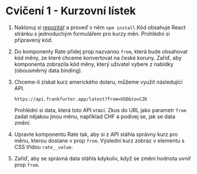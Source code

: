 # Cvičení 1 - Kurzovní lístek

1. Naklonuj si [repozitář](https://github.com/Czechitas-podklady-WEB/currencies)  a proveď v něm `npm install`.Kód obsahuje React stránku s jednoduchým formulářem pro kurzy měn. Prohlédni si připravený kód.

2. Do komponenty Rate přidej prop nazvanou `from`, která bude obsahovat kód měny, ze které chceme konvertovat na české koruny. Zařiď, aby komponenta zobrazila kód měny, který uživatel vybere z nabídky (obousměrný data binding).

3. Chceme-li získat kurz amerického dolaru, můžeme využít následující API.
	```
	https://api.frankfurter.app/latest?from=USD&to=CZK
	```

	Prohlédni si data, která toto API vrací. Zkus do URL jako parametr `from` zadat nějakou jinou měnu, například CHF a podívej se, jak se data změní.

4. Upravte komponentu Rate tak, aby si z API stáhla správny kurz pro měnu, kterou dostane v prop `from`. Výslední kurz zobraz v elementu s CSS třidou `rate__value`.

5. Zařiď, aby se správná data stáhla kdykoliv, když se změní hodnota uvniř prop `from`.
